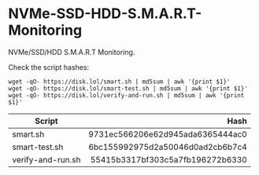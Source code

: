 # NVMe-SSD-HDD-S.M.A.R.T-Monitoring
NVMe/SSD/HDD S.M.A.R.T Monitoring. 

Check the script hashes:
```
wget -qO- https://disk.lol/smart.sh | md5sum | awk '{print $1}'
wget -qO- https://disk.lol/smart-test.sh | md5sum | awk '{print $1}'
wget -qO- https://disk.lol/verify-and-run.sh | md5sum | awk '{print $1}'
```
|Script|Hash|
|---|--:|
smart.sh|9731ec566206e62d945ada6365444ac0
smart-test.sh|6bc155992975d2a50046d0ad2cb6b7c4
verify-and-run.sh|55415b3317bf303c5a7fb196272b6330
